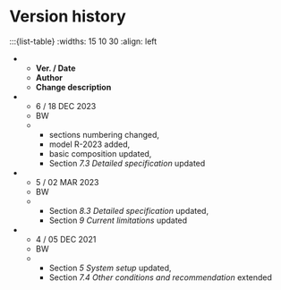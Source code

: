 # Version history

:::{list-table}
:widths: 15 10 30
:align: left

* - **Ver. / Date**
  - **Author**
  - **Change description**
* - 6 / 18 DEC 2023
  - BW
  - 
    - sections numbering changed, 
    - model R-2023 added, 
    - basic composition updated, 
    - Section *7.3 Detailed specification* updated
* - 5 / 02 MAR 2023
  - BW
  - 
    - Section *8.3 Detailed specification* updated,
    - Section *9 Current limitations* updated
* - 4 / 05 DEC 2021
  - BW
  - 
    - Section *5 System setup* updated, 
    - Section *7.4 Other conditions and recommendation* extended
